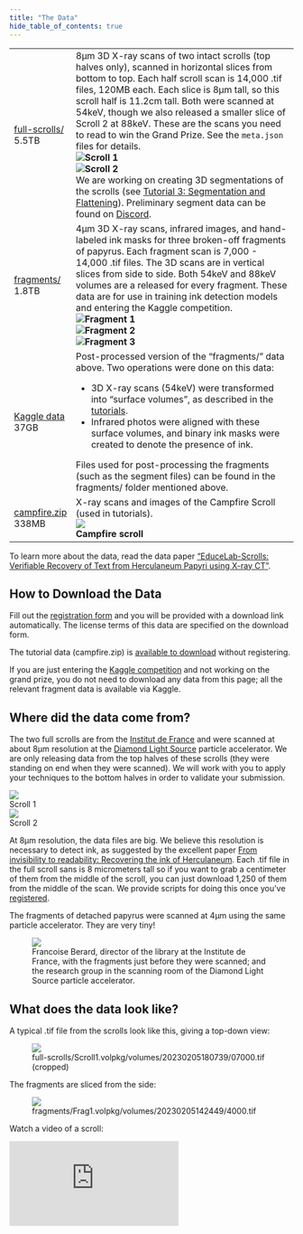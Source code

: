 ```yaml
---
title: "The Data"
hide_table_of_contents: true
---
```


<head>
  <html data-theme="dark" />

  <meta
    name="description"
    content="A $1,000,000+ machine learning and computer vision competition"
  />

  <meta property="og:type" content="website" />
  <meta property="og:url" content="https://scrollprize.org" />
  <meta property="og:title" content="Vesuvius Challenge" />
  <meta
    property="og:description"
    content="A $1,000,000+ machine learning and computer vision competition"
  />
  <meta
    property="og:image"
    content="https://scrollprize.org/img/social/opengraph.jpg"
  />

  <meta property="twitter:card" content="summary_large_image" />
  <meta property="twitter:url" content="https://scrollprize.org" />
  <meta property="twitter:title" content="Vesuvius Challenge" />
  <meta
    property="twitter:description"
    content="A $1,000,000+ machine learning and computer vision competition"
  />
  <meta
    property="twitter:image"
    content="https://scrollprize.org/img/social/opengraph.jpg"
  />
</head>

<div>
  <table>
    <tbody>
      <tr>
        <td><a href="https://forms.gle/HV1J6dJbmCB2z5QL8">full-scrolls/</a><br/>5.5TB</td>
        <td>
          <div className="mb-4">8µm 3D X-ray scans of two intact scrolls (top halves only), scanned in horizontal slices from bottom to top. Each half scroll scan is 14,000 .tif files, 120MB each. Each slice is 8µm tall, so this scroll half is 11.2cm tall. Both were scanned at 54keV, though we also released a smaller slice of Scroll 2 at 88keV. These are the scans you need to read to win the Grand Prize. See the <code>meta.json</code> files for details.</div>
          <div className="flex flex-wrap max-w-[500px]">
            <div className="sm:w-[45%] mb-2 mr-2"><img src="/img/overview/scroll1-small-actual.jpg" className="w-[100%]"/><strong>Scroll 1</strong></div>
            <div className="sm:w-[45%] mb-2"><img src="/img/overview/scroll2-small-actual.jpg" className="w-[100%]"/><strong>Scroll 2</strong></div>
          </div>
          <div>We are working on creating 3D segmentations of the scrolls (see <a href="tutorial3">Tutorial 3: Segmentation and Flattening</a>). Preliminary segment data can be found on <a href="https://discord.gg/6FgWYNjb4N">Discord</a>.</div>
        </td>
      </tr>
      <tr>
        <td><a href="https://forms.gle/HV1J6dJbmCB2z5QL8">fragments/</a><br/>1.8TB</td>
        <td>
          <div className="mb-4">4µm 3D X-ray scans, infrared images, and hand-labeled ink masks for three broken-off fragments of papyrus. Each fragment scan is 7,000 - 14,000 .tif files. The 3D scans are in vertical slices from side to side. Both 54keV and 88keV volumes are a released for every fragment. These data are for use in training ink detection models and entering the Kaggle competition.</div>
          <div className="flex flex-wrap max-w-[500px]">
            <div className="sm:w-[33%] mb-2 mr-2" style={{ maxWidth: "calc(50% - 8px)" }}><img src="/img/data/fr1.jpg" className="w-[100%]"/><strong>Fragment 1</strong></div>
            <div className="sm:w-[31.6%] mb-2 mr-2" style={{ maxWidth: "calc(50% - 8px)" }}><img src="/img/data/fr2.jpg" className="w-[100%]"/><strong>Fragment 2</strong></div>
            <div className="sm:w-[27%] mb-2 mr-2" style={{ maxWidth: "calc(50% - 8px)" }}><img src="/img/data/fr3-small.jpg" className="w-[100%]"/><strong>Fragment 3</strong></div>
          </div>
        </td>
      </tr>
      <tr>
        <td><a href="https://www.kaggle.com/competitions/vesuvius-challenge-ink-detection/data">Kaggle data</a><br/>37GB</td>
        <td>
          <div>Post-processed version of the “fragments/” data above. Two operations were done on this data:</div>
          <ul>
            <li>3D X-ray scans (54keV) were transformed into “surface volumes”, as described in the <a href="/tutorial1">tutorials</a>.</li>
            <li>Infrared photos were aligned with these surface volumes, and binary ink masks were created to denote the presence of ink.</li>
          </ul>
          <div>Files used for post-processing the fragments (such as the segment files) can be found in the fragments/ folder mentioned above.</div>
        </td>
      </tr>
      <tr>
        <td><a href="https://gist.github.com/janpaul123/280262ebce904f7366fe4cc155593e90">campfire.zip</a><br/>338MB</td>
        <td>
          <div className="mb-4">X-ray scans and images of the Campfire Scroll (used in tutorials).</div>
          <div className="flex flex-wrap">
            <div className="sm:w-[35%] max-w-[100px] sm:max-w-[1000px] mb-2 mr-2"><img src="/img/tutorials/campfire-rolled2.jpg" className="max-w-[100px]"/><br/><strong>Campfire scroll</strong></div>
          </div>
        </td>
      </tr>
    </tbody>
  </table>
</div>

To learn more about the data, read the data paper [“EduceLab-Scrolls: Verifiable Recovery of Text from Herculaneum Papyri using X-ray CT”](https://arxiv.org/abs/2304.02084).

## How to Download the Data

Fill out the [registration form](https://forms.gle/HV1J6dJbmCB2z5QL8) and you will be provided with a download link automatically. The license terms of this data are specified on the download form.

The tutorial data (campfire.zip) is <a href="https://gist.github.com/janpaul123/280262ebce904f7366fe4cc155593e90">available to download</a> without registering.

If you are just entering the [Kaggle competition](https://www.kaggle.com/competitions/vesuvius-challenge-ink-detection/) and not working on the grand prize, you do not need to download any data from this page; all the relevant fragment data is available via Kaggle.

## Where did the data come from?

The two full scrolls are from the [Institut de France](https://en.wikipedia.org/wiki/Institut_de_France) and were scanned at about 8µm resolution at the [Diamond Light Source](https://en.wikipedia.org/wiki/Diamond_Light_Source) particle accelerator. We are only releasing data from the top halves of these scrolls (they were standing on end when they were scanned). We will work with you to apply your techniques to the bottom halves in order to validate your submission.

<div className="flex w-[100%]">
    <div className="w-[100%] mb-2 mr-2"><img src="/img/overview/scroll1-small-actual.jpg" className="w-[100%]"/><figcaption className="mt-0">Scroll 1</figcaption></div>
    <div className="w-[100%] mb-2"><img src="/img/overview/scroll2-small-actual.jpg" className="w-[100%]"/><figcaption className="mt-0">Scroll 2</figcaption></div>
</div>

At 8µm resolution, the data files are big. We believe this resolution is necessary to detect ink, as suggested by the excellent paper [From invisibility to readability: Recovering the ink of Herculaneum](https://journals.plos.org/plosone/article/file?id=10.1371/journal.pone.0215775&type=printable). Each .tif file in the full scroll sans is 8 micrometers tall so if you want to grab a centimeter of them from the middle of the scroll, you can just download 1,250 of them from the middle of the scan. We provide scripts for doing this once you've [registered](https://forms.gle/HV1J6dJbmCB2z5QL8).

The fragments of detached papyrus were scanned at 4µm using the same particle accelerator. They are very tiny!


<figure>
  <img src="/img/data/francoise.png"/>
  <figcaption className="mt-0">Francoise Berard, director of the library at the Institute de France, with the fragments just before they were scanned; and the research group in the scanning room of the Diamond Light Source particle accelerator.</figcaption>
</figure>

## What does the data look like?

A typical .tif file from the scrolls look like this, giving a top-down view:

<figure>
  <img src="/img/data/07000.jpg"/>
  <figcaption className="mt-0">full-scrolls/Scroll1.volpkg/volumes/20230205180739/07000.tif (cropped)</figcaption>
</figure>

The fragments are sliced from the side:

<figure>
  <img src="/img/data/4000.jpg"/>
  <figcaption className="mt-0">fragments/Frag1.volpkg/volumes/20230205142449/4000.tif</figcaption>
</figure>

Watch a video of a scroll:

<iframe className="w-[100%] mb-4 aspect-square" src="https://www.youtube.com/embed/cY5BIxkf5m0"  title="YouTube video player" frameBorder="0" allow="accelerometer; autoplay; clipboard-write; encrypted-media; gyroscope; picture-in-picture; web-share" allowFullScreen></iframe>